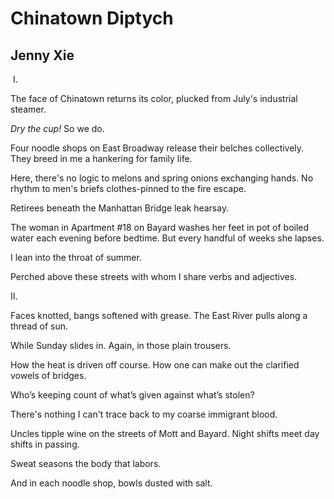 # Chinatown Diptych
## Jenny Xie
 I.

The face of Chinatown returns its color,
plucked from July's industrial steamer.

 _Dry the cup!_
So we do.

Four noodle shops on East Broadway release their belches collectively.
They breed in me a hankering for family life.

Here, there's no logic to melons and spring onions exchanging hands.
No rhythm to men's briefs clothes-pinned to the fire escape.

Retirees beneath the Manhattan Bridge leak hearsay.

The woman in Apartment #18 on Bayard washes her feet in pot of boiled
water each evening before bedtime. But every handful of weeks she lapses.

I lean into the throat of summer.

Perched above these streets with whom I share verbs and adjectives.

II.

Faces knotted, bangs softened with grease.
The East River pulls along a thread of sun.

While Sunday slides in. Again, in those plain trousers.

How the heat is driven off course.
How one can make out the clarified vowels of bridges.

Who’s keeping count of what’s given against what’s stolen?

There's nothing I can't trace back to my coarse immigrant blood.

Uncles tipple wine on the streets of Mott and Bayard.
Night shifts meet day shifts in passing.

Sweat seasons the body that labors.

And in each noodle shop, bowls dusted with salt.